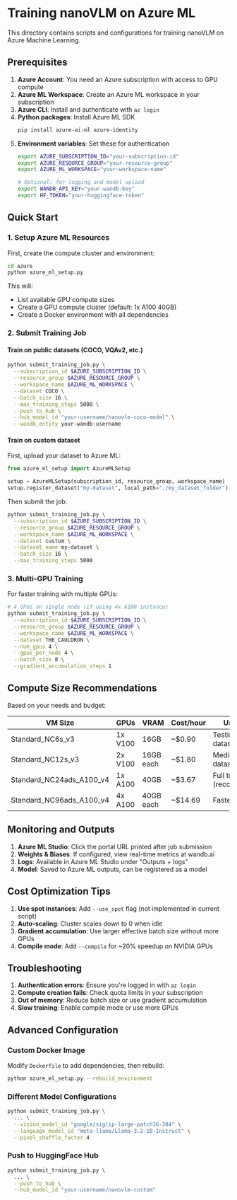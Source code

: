 # Training nanoVLM on Azure ML

This directory contains scripts and configurations for training nanoVLM on Azure Machine Learning.

## Prerequisites

1. **Azure Account**: You need an Azure subscription with access to GPU compute
2. **Azure ML Workspace**: Create an Azure ML workspace in your subscription
3. **Azure CLI**: Install and authenticate with `az login`
4. **Python packages**: Install Azure ML SDK
   ```bash
   pip install azure-ai-ml azure-identity
   ```
5. **Environment variables**: Set these for authentication
   ```bash
   export AZURE_SUBSCRIPTION_ID="your-subscription-id"
   export AZURE_RESOURCE_GROUP="your-resource-group"
   export AZURE_ML_WORKSPACE="your-workspace-name"
   
   # Optional: for logging and model upload
   export WANDB_API_KEY="your-wandb-key"
   export HF_TOKEN="your-huggingface-token"
   ```

## Quick Start

### 1. Setup Azure ML Resources

First, create the compute cluster and environment:

```bash
cd azure
python azure_ml_setup.py
```

This will:
- List available GPU compute sizes
- Create a GPU compute cluster (default: 1x A100 40GB)
- Create a Docker environment with all dependencies

### 2. Submit Training Job

#### Train on public datasets (COCO, VQAv2, etc.)

```bash
python submit_training_job.py \
  --subscription_id $AZURE_SUBSCRIPTION_ID \
  --resource_group $AZURE_RESOURCE_GROUP \
  --workspace_name $AZURE_ML_WORKSPACE \
  --dataset COCO \
  --batch_size 16 \
  --max_training_steps 5000 \
  --push_to_hub \
  --hub_model_id "your-username/nanovlm-coco-model" \
  --wandb_entity your-wandb-username
```

#### Train on custom dataset

First, upload your dataset to Azure ML:

```python
from azure_ml_setup import AzureMLSetup

setup = AzureMLSetup(subscription_id, resource_group, workspace_name)
setup.register_dataset("my-dataset", local_path="./my_dataset_folder")
```

Then submit the job:

```bash
python submit_training_job.py \
  --subscription_id $AZURE_SUBSCRIPTION_ID \
  --resource_group $AZURE_RESOURCE_GROUP \
  --workspace_name $AZURE_ML_WORKSPACE \
  --dataset custom \
  --dataset_name my-dataset \
  --batch_size 16 \
  --max_training_steps 5000
```

### 3. Multi-GPU Training

For faster training with multiple GPUs:

```bash
# 4 GPUs on single node (if using 4x A100 instance)
python submit_training_job.py \
  --subscription_id $AZURE_SUBSCRIPTION_ID \
  --resource_group $AZURE_RESOURCE_GROUP \
  --workspace_name $AZURE_ML_WORKSPACE \
  --dataset THE_CAULDRON \
  --num_gpus 4 \
  --gpus_per_node 4 \
  --batch_size 8 \
  --gradient_accumulation_steps 1
```

## Compute Size Recommendations

Based on your needs and budget:

| VM Size | GPUs | VRAM | Cost/hour | Use Case |
|---------|------|------|-----------|----------|
| Standard_NC6s_v3 | 1x V100 | 16GB | ~$0.90 | Testing, small datasets |
| Standard_NC12s_v3 | 2x V100 | 16GB each | ~$1.80 | Medium datasets |
| Standard_NC24ads_A100_v4 | 1x A100 | 40GB | ~$3.67 | Full training (recommended) |
| Standard_NC96ads_A100_v4 | 4x A100 | 40GB each | ~$14.69 | Fastest training |

## Monitoring and Outputs

1. **Azure ML Studio**: Click the portal URL printed after job submission
2. **Weights & Biases**: If configured, view real-time metrics at wandb.ai
3. **Logs**: Available in Azure ML Studio under "Outputs + logs"
4. **Model**: Saved to Azure ML outputs, can be registered as a model

## Cost Optimization Tips

1. **Use spot instances**: Add `--use_spot` flag (not implemented in current script)
2. **Auto-scaling**: Cluster scales down to 0 when idle
3. **Gradient accumulation**: Use larger effective batch size without more GPUs
4. **Compile mode**: Add `--compile` for ~20% speedup on NVIDIA GPUs

## Troubleshooting

1. **Authentication errors**: Ensure you're logged in with `az login`
2. **Compute creation fails**: Check quota limits in your subscription
3. **Out of memory**: Reduce batch size or use gradient accumulation
4. **Slow training**: Enable compile mode or use more GPUs

## Advanced Configuration

### Custom Docker Image

Modify `Dockerfile` to add dependencies, then rebuild:

```bash
python azure_ml_setup.py --rebuild_environment
```

### Different Model Configurations

```bash
python submit_training_job.py \
  ... \
  --vision_model_id "google/siglip-large-patch16-384" \
  --language_model_id "meta-llama/Llama-3.2-1B-Instruct" \
  --pixel_shuffle_factor 4
```

### Push to HuggingFace Hub

```bash
python submit_training_job.py \
  ... \
  --push_to_hub \
  --hub_model_id "your-username/nanovlm-custom"
```
